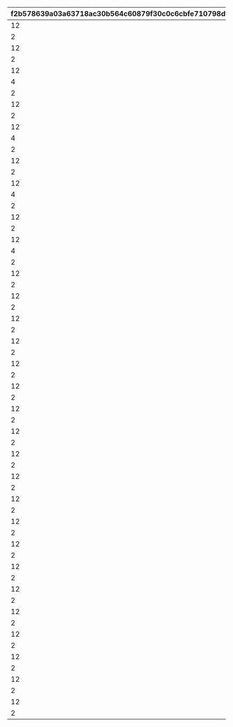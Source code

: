 |f2b578639a03a63718ac30b564c60879f30c0c6cbfe710798dfc4e10ebe0ff59|4c1abd1e392894127817a1245e1ba997f1f5c76e0e076d0353ebc65ba85da7f6|7862bc57c15d67b0c76ab7b935aa750b7558084ec44d2f3ca8e6430e611ed768|ea0d2b375abc4315b50db609fbe9c8e2c293cf6faf5cf8a40ba81c54ea41a62d|c3bc4634b12daa89a254864a46691d85acc1ad5c1c942049a9d0cca0962b5c97|
| --- | --- | --- | --- | --- |
|12|10000101|150000|100001011|94002|
|2|10000101|6|100001012|22003|
|12|10000102|500000|100001021|94002|
|2|10000102|6|100001022|22003|
|12|10000103|500000|100001031|94002|
|4|10000103|3|100001032|140001|
|2|10000103|3|100001033|25001|
|12|10000104|500000|100001041|94002|
|2|10000104|6|100001042|22003|
|12|10000105|500000|100001051|94002|
|4|10000105|4|100001052|140001|
|2|10000105|4|100001053|25001|
|12|10000106|500000|100001061|94002|
|2|10000106|6|100001062|22003|
|12|10000107|500000|100001071|94002|
|4|10000107|4|100001072|140001|
|2|10000107|4|100001073|25001|
|12|10000108|500000|100001081|94002|
|2|10000108|6|100001082|22003|
|12|10000109|500000|100001091|94002|
|4|10000109|4|100001092|140001|
|2|10000109|4|100001093|25001|
|12|10050501|120000|100505011|94002|
|2|10050501|3|100505012|22003|
|12|10050502|120000|100505021|94002|
|2|10050502|4|100505022|22003|
|12|10050503|120000|100505031|94002|
|2|10050503|4|100505032|22003|
|12|10050511|120000|100505111|94002|
|2|10050511|3|100505112|22003|
|12|10050512|160000|100505121|94002|
|2|10050512|4|100505122|22003|
|12|10060601|120000|100606011|94002|
|2|10060601|3|100606012|22003|
|12|10060602|120000|100606021|94002|
|2|10060602|4|100606022|22003|
|12|10060603|120000|100606031|94002|
|2|10060603|4|100606032|22003|
|12|10060611|120000|100606111|94002|
|2|10060611|3|100606112|22003|
|12|10060612|160000|100606121|94002|
|2|10060612|4|100606122|22003|
|12|10070701|120000|100707011|94002|
|2|10070701|3|100707012|22003|
|12|10070702|120000|100707021|94002|
|2|10070702|4|100707022|22003|
|12|10070703|120000|100707031|94002|
|2|10070703|4|100707032|22003|
|12|10070711|120000|100707111|94002|
|2|10070711|3|100707112|22003|
|12|10070712|160000|100707121|94002|
|2|10070712|4|100707122|22003|
|12|10080801|120000|100808011|94002|
|2|10080801|3|100808012|22003|
|12|10080802|120000|100808021|94002|
|2|10080802|4|100808022|22003|
|12|10080803|120000|100808031|94002|
|2|10080803|4|100808032|22003|
|12|10080811|120000|100808111|94002|
|2|10080811|3|100808112|22003|
|12|10080812|160000|100808121|94002|
|2|10080812|4|100808122|22003|